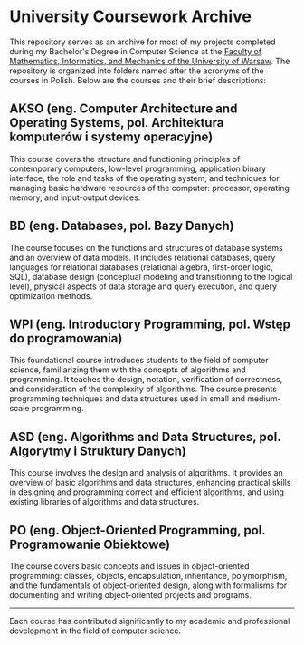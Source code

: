 # University Coursework Archive

This repository serves as an archive for most of my projects completed during my Bachelor's Degree in Computer Science at the [Faculty of Mathematics, Informatics, and Mechanics of the University of Warsaw](https://www.mimuw.edu.pl/). The repository is organized into folders named after the acronyms of the courses in Polish. Below are the courses and their brief descriptions:

## AKSO (eng. Computer Architecture and Operating Systems, pol. Architektura komputerów i systemy operacyjne)
This course covers the structure and functioning principles of contemporary computers, low-level programming, application binary interface, the role and tasks of the operating system, and techniques for managing basic hardware resources of the computer: processor, operating memory, and input-output devices.

## BD (eng. Databases, pol. Bazy Danych)
The course focuses on the functions and structures of database systems and an overview of data models. It includes relational databases, query languages for relational databases (relational algebra, first-order logic, SQL), database design (conceptual modeling and transitioning to the logical level), physical aspects of data storage and query execution, and query optimization methods.

## WPI (eng. Introductory Programming, pol. Wstęp do programowania)
This foundational course introduces students to the field of computer science, familiarizing them with the concepts of algorithms and programming. It teaches the design, notation, verification of correctness, and consideration of the complexity of algorithms. The course presents programming techniques and data structures used in small and medium-scale programming.

## ASD (eng. Algorithms and Data Structures, pol. Algorytmy i Struktury Danych)
This course involves the design and analysis of algorithms. It provides an overview of basic algorithms and data structures, enhancing practical skills in designing and programming correct and efficient algorithms, and using existing libraries of algorithms and data structures.

## PO (eng. Object-Oriented Programming, pol. Programowanie Obiektowe)
The course covers basic concepts and issues in object-oriented programming: classes, objects, encapsulation, inheritance, polymorphism, and the fundamentals of object-oriented design, along with formalisms for documenting and writing object-oriented projects and programs.

---
Each course has contributed significantly to my academic and professional development in the field of computer science.
